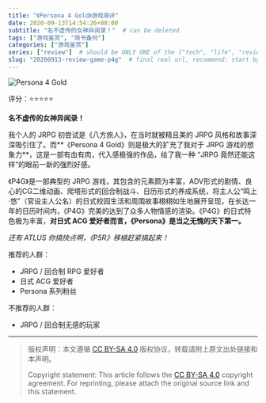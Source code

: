 ```yaml
---
title: "《Persona 4 Gold》游戏简评"
date: 2020-09-13T14:54:26+08:00
subtitle: "名不虚传的女神异闻录！"  # can be deleted
tags: ["游戏鉴赏", "简书备份"]
categories: ["游戏鉴赏"]
series: ["review"]  # should be ONLY ONE of the ["tech", "life", "review"]
slug: "20200913-review-game-p4g"  # final real url, recommend: start by date, follow lower case words with hyphen splitter. E.g., `20230316-text-title`
---
```


![Persona 4 Gold](/img/posts/9835942-80b12a4be13c7feb.jpg "Persona 4 Gold")

评分：⭐⭐⭐⭐⭐

**名不虚传的女神异闻录！**

我个人的 JRPG 初尝试是《八方旅人》，在当时就被精且美的 JRPG 风格和故事深深吸引住了。而**《Persona 4 Gold》则是极大的扩充了我对于 JRPG 游戏的想象力**，这是一部有血有肉，代入感极强的作品，给了我一种 “JRPG 竟然还能这样”的眼前一新的强烈好感。

《P4G》是一部典型的 JRPG 游戏，其包含的元素颇为丰富，ADV形式的剧情、良心的CG二维动画、爬塔形式的回合制战斗、日历形式的养成系统，将主人公“鸣上·悠”（官设主人公名）的日式校园生活和周围故事栩栩如生地展开呈现，在长达一年的日历时间内，《P4G》完美的达到了众多人物情感的渲染。《P4G》的日式特色极为丰富，**对日式 ACG 爱好者而言，《Persona》是当之无愧的天下第一。**

*还有 ATLUS 你搞快点啊，《P5R》移植赶紧搞起来！*

推荐的人群：
* JRPG / 回合制 RPG 爱好者
* 日式 ACG 爱好者
* Persona 系列粉丝

不推荐的人群：
* JRPG / 回合制无感的玩家

---

> 版权声明：本文遵循 [CC BY-SA 4.0](https://creativecommons.org/licenses/by-sa/4.0/deed.zh) 版权协议，转载请附上原文出处链接和本声明。
>
> Copyright statement: This article follows the [CC BY-SA 4.0](https://creativecommons.org/licenses/by-sa/4.0/deed.en) copyright agreement. For reprinting, please attach the original source link and this statement.
